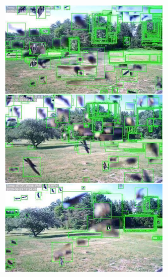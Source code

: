 ![20200623-162228-165233](in/20200623/20200623-162228-165233_0_.jpg)
![20200623-165238-172243](in/20200623/20200623-165238-172243_0_.jpg)
![20200623-172248-175253](in/20200623/20200623-172248-175253_0_.jpg)
